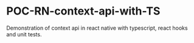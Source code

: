 # POC-RN-context-api-with-TS

Demonstration of context api in react native with typescript, react hooks and unit tests.
